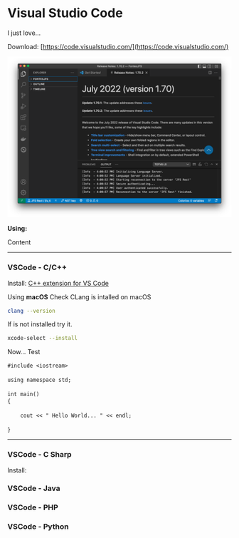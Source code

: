 # Visual Studio Code

I just love...

Download: [https://code.visualstudio.com/](https://code.visualstudio.com/)

![](./images/001-VSCode.png)

**Using:**

Content

---


### VSCode - C/C++

Install: [C++ extension for VS Code](https://marketplace.visualstudio.com/items?itemName=ms-vscode.cpptools)

Using **macOS**
Check CLang is intalled on macOS
```bash
clang --version
```
If is not installed try it.
```bash
xcode-select --install
```
Now... Test

```clang
#include <iostream>

using namespace std;

int main()
{

    cout << " Hello World... " << endl;

}

```

---


### VSCode - C Sharp

Install: 



### VSCode - Java


### VSCode - PHP


### VSCode - Python

